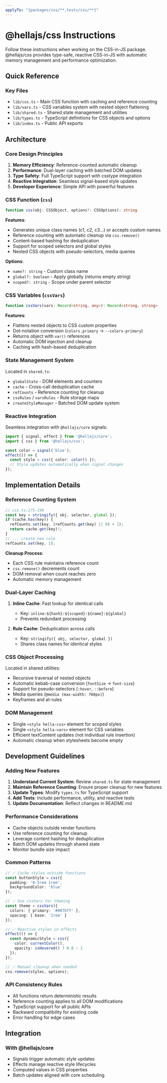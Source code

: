 ```yaml
---
applyTo: "{packages/css/**,tests/css/**}"
---
```


# @hellajs/css Instructions

Follow these instructions when working on the CSS-in-JS package. @hellajs/css provides type-safe, reactive CSS-in-JS with automatic memory management and performance optimization.

## Quick Reference

### Key Files
- `lib/css.ts` - Main CSS function with caching and reference counting
- `lib/vars.ts` - CSS variables system with nested object flattening
- `lib/shared.ts` - Shared state management and utilities
- `lib/types.ts` - TypeScript definitions for CSS objects and options
- `lib/index.ts` - Public API exports

## Architecture

### Core Design Principles
1. **Memory Efficiency**: Reference-counted automatic cleanup
2. **Performance**: Dual-layer caching with batched DOM updates
3. **Type Safety**: Full TypeScript support with csstype integration
4. **Reactive Integration**: Seamless signal-based style updates
5. **Developer Experience**: Simple API with powerful features

### CSS Function (`css`)
```typescript
function css(obj: CSSObject, options?: CSSOptions): string
```

**Features**:
- Generates unique class names (c1, c2, c3...) or accepts custom names
- Reference counting with automatic cleanup via `css.remove()`
- Content-based hashing for deduplication
- Support for scoped selectors and global styles
- Nested CSS objects with pseudo-selectors, media queries

**Options**:
- `name?: string` - Custom class name
- `global?: boolean` - Apply globally (returns empty string)
- `scoped?: string` - Scope under parent selector

### CSS Variables (`cssVars`)
```typescript
function cssVars(vars: Record<string, any>): Record<string, string>
```

**Features**:
- Flattens nested objects to CSS custom properties
- Dot-notation conversion (`colors.primary` → `--colors-primary`)
- Returns object with `var()` references
- Automatic DOM injection and cleanup
- Caching with hash-based deduplication

### State Management System
Located in `shared.ts`:
- `globalState` - DOM elements and counters
- `cache` - Cross-call deduplication cache
- `refCounts` - Reference counting for cleanup
- `cssRules` / `varsRules` - Rule storage maps
- `createStyleManager` - Batched DOM update system

### Reactive Integration
Seamless integration with `@hellajs/core` signals:
```typescript
import { signal, effect } from '@hellajs/core';
import { css } from '@hellajs/css';

const color = signal('blue');
effect(() => {
  const style = css({ color: color() });
  // Style updates automatically when signal changes
});
```

## Implementation Details

### Reference Counting System
```typescript
// css.ts:175-190
const key = stringify({ obj, selector, global });
if (cache.has(key)) {
  refCounts.set(key, (refCounts.get(key) || 0) + 1);
  return cache.get(key)!;
}
// ... create new rule
refCounts.set(key, 1);
```

**Cleanup Process**:
- Each CSS rule maintains reference count
- `css.remove()` decrements count
- DOM removal when count reaches zero
- Automatic memory management

### Dual-Layer Caching
1. **Inline Cache**: Fast lookup for identical calls
   - Key: `inline:${hash}:${scoped}:${name}:${global}`
   - Prevents redundant processing
   
2. **Rule Cache**: Deduplication across calls
   - Key: `stringify({ obj, selector, global })`
   - Shares class names for identical styles

### CSS Object Processing
Located in shared utilities:
- Recursive traversal of nested objects
- Automatic kebab-case conversion (`fontSize` → `font-size`)
- Support for pseudo-selectors (`:hover`, `::before`)
- Media queries (`@media (max-width: 768px)`)
- Keyframes and at-rules

### DOM Management
- Single `<style hella-css>` element for scoped styles
- Single `<style hella-vars>` element for CSS variables
- Efficient textContent updates (not individual rule insertion)
- Automatic cleanup when stylesheets become empty

## Development Guidelines

### Adding New Features
1. **Understand Current System**: Review `shared.ts` for state management
2. **Maintain Reference Counting**: Ensure proper cleanup for new features
3. **Update Types**: Modify `types.ts` for TypeScript support
4. **Add Tests**: Include performance, utility, and reactive tests
5. **Update Documentation**: Reflect changes in README.md

### Performance Considerations
- Cache objects outside render functions
- Use reference counting for cleanup
- Leverage content hashing for deduplication
- Batch DOM updates through shared state
- Monitor bundle size impact

### Common Patterns
```typescript
// ✅ Cache styles outside functions
const buttonStyle = css({
  padding: '0.5rem 1rem',
  backgroundColor: 'blue'
});

// ✅ Use cssVars for theming
const theme = cssVars({
  colors: { primary: '#007bff' },
  spacing: { base: '1rem' }
});

// ✅ Reactive styles in effects
effect(() => {
  const dynamicStyle = css({
    color: currentColor(),
    opacity: isHovered() ? 0.8 : 1
  });
});

// ✅ Manual cleanup when needed
css.remove(styles, options);
```

### API Consistency Rules
- All functions return deterministic results
- Reference counting applies to all DOM modifications
- TypeScript support for all public APIs
- Backward compatibility for existing code
- Error handling for edge cases

## Integration

### With @hellajs/core
- Signals trigger automatic style updates
- Effects manage reactive style lifecycles
- Computed values in CSS properties
- Batch updates aligned with core scheduling